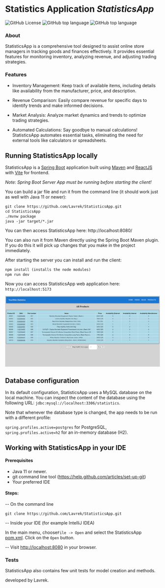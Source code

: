 # Statistics Application _StatisticsApp_

<img alt="GitHub License" src="https://img.shields.io/badge/License-MIT-green?style=for-the-badge">
<img alt="GitHub top language" src="https://img.shields.io/github/languages/top/Lavrek/StatisticsApp?style=for-the-badge">
<img alt="GitHub top language" src="https://img.shields.io/badge/Repository%20Size-291%20KB-blue?style=for-the-badge">

### About

StatisticsApp is a comprehensive tool designed to assist online store managers in tracking goods and finances
effectively. It provides essential features for monitoring inventory, analyzing revenue, and adjusting trading
strategies.

### Features

* Inventory Management: Keep track of available items, including details like availability from the manufacturer, price,
  and description.

* Revenue Comparison: Easily compare revenue for specific days to identify trends and make informed decisions.

* Market Analysis: Analyze market dynamics and trends to optimize trading strategies.

* Automated Calculations: Say goodbye to manual calculations! StatisticsApp automates essential tasks, eliminating the
  need for external tools like calculators or spreadsheets.

## Running StatisticsApp locally

StatisticsApp is a [Spring Boot](https://spring.io/guides/gs/spring-boot) application built
using [Maven](https://spring.io/guides/gs/maven/) and [ReactJS](https://legacy.reactjs.org/docs/getting-started.html) with [Vite](https://vitejs.dev/guide/) for frontend. 

_Note: Spring Boot Server App must be running before starting the client!_

You can build a jar file and run it from the command line (it should
work just as well with Java 11 or newer):


```
git clone https://github.com/Lavrek/StatisticsApp.git
cd StatisticsApp
./mvnw package
java -jar target/*.jar
```

You can then access StatisticsApp here: http://localhost:8080/

You can also run it from Maven directly using the Spring Boot Maven plugin. If you do this it will pick up changes that
you make in the project immediately.


After starting the server you can install and run the client:
```
npm install (installs the node modules)
npm run dev
```
Now you can access StatisticsApp web application here: `http://localhost:5173`

![StatisticsApp](stat.png)


## Database configuration

In its default configuration, StatisticsApp uses a MySQL database on the local machine. You can inspect the content of
the database using the following URL: `jdbc:mysql://localhost:3306/statistics`.

Note that whenever the database type is changed, the app needs to be run with a different profile:

`spring.profiles.active=postgres` for PostgreSQL,
`spring.profiles.active=h2` for an in-memory database (H2).

## Working with StatisticsApp in your IDE

#### Prerequisites

* Java 11 or newer.
* git command line tool (https://help.github.com/articles/set-up-git)
* Your preferred IDE

#### Steps:

-- On the command line

```
git clone https://github.com/Lavrek/StatisticsApp.git
```

-- Inside your IDE (for example IntelliJ IDEA)

In the main menu, choose`File -> Open` and select the StatisticsApp [pom.xml](pom.xml). Click on the `Open` button.

-- Visit [http://localhost:8080](http://localhost:8080 "StatisticsApp home") in your browser.

### Tests

StatisticsApp also contains few unit tests for model creation and methods.

developed by Lavrek.